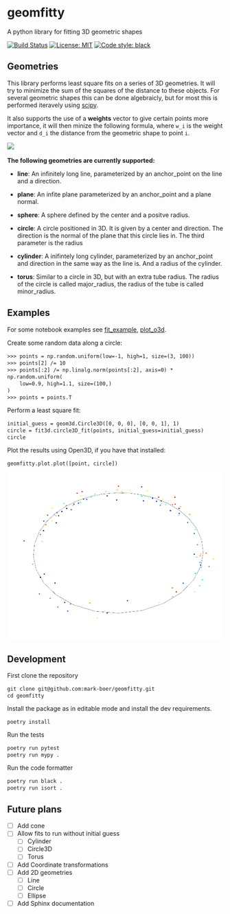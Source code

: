 # geomfitty
A python library for fitting 3D geometric shapes

[![Build Status](https://travis-ci.org/mark-boer/geomfitty.svg?branch=master)](https://travis-ci.org/mark-boer/geomfitty)
[![License: MIT](https://img.shields.io/badge/License-MIT-yellow.svg)](https://github.com/mark-boer/geomfitty/blob/master/LICENSE)
[![Code style: black](https://img.shields.io/badge/code%20style-black-000000.svg)](https://github.com/ambv/black)

## Geometries
This library performs least square fits on a series of 3D geometries. It will try to minimize the sum of the squares of the distance to these objects. For several geometric shapes this can be done algebraicly, but for most this is performed iteravely using [scipy](https://www.scipy.org/).

It also supports the use of a __weights__ vector to give certain points more importance, it will then minize the following formula, where `w_i` is the weight vector and `d_i` the distance from the geometric shape to point `i`.

<img src="https://render.githubusercontent.com/render/math?math=\Sigma_i w_i * d_i^2">

__The following geometries are currently supported:__

 * __line__: An infinitely long line, parameterized by an anchor_point on the line and a direction.

 * __plane__: An infite plane parameterized by an anchor_point and a plane normal.

 * __sphere__: A sphere defined by the center and a positve radius.

 * __circle__: A circle positioned in 3D. It is given by a center and direction. The direction is the normal of the plane that this circle lies in. The third parameter is the radius

 * __cylinder__: A inifintely long cylinder, parameterized by an anchor_point and direction in the same way as the line is. And a radius of the cylinder.

 * __torus__: Similar to a circle in 3D, but with an extra tube radius. The radius of the circle is called major_radius, the radius of the tube is called minor_radius.


## Examples
For some notebook examples see [fit_example](doc/examples/fit_example.ipynb), [plot_o3d](doc/examples/plot_o3d.ipynb).

Create some random data along a circle:
```
>>> points = np.random.uniform(low=-1, high=1, size=(3, 100))
>>> points[2] /= 10
>>> points[:2] /= np.linalg.norm(points[:2], axis=0) * np.random.uniform(
    low=0.9, high=1.1, size=(100,)
)
>>> points = points.T
```

Perform a least square fit:
```
initial_guess = geom3d.Circle3D([0, 0, 0], [0, 0, 1], 1)
circle = fit3d.circle3D_fit(points, initial_guess=initial_guess)
circle
```

Plot the results using Open3D, if you have that installed:
```
geomfitty.plot.plot([point, circle])
```

![Example of a circle fit](./doc/images/circle3d_fit.png)


## Development
First clone the repository
```
git clone git@github.com:mark-boer/geomfitty.git
cd geomfitty
```

Install the package as in editable mode and install the dev requirements.
```
poetry install
```

Run the tests
```
poetry run pytest
poetry run mypy .
```

Run the code formatter
```
poetry run black .
poetry run isort .
```

## Future plans
 - [ ] Add cone
 - [ ] Allow fits to run without initial guess
     - [ ] Cylinder
     - [ ] Circle3D
     - [ ] Torus
 - [ ] Add Coordinate transformations
 - [ ] Add 2D geometries
     - [ ] Line
     - [ ] Circle
     - [ ] Ellipse
- [ ] Add Sphinx documentation
